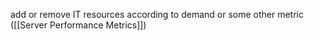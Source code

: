 add or remove IT resources according to demand or some other metric ([[Server Performance Metrics]])
